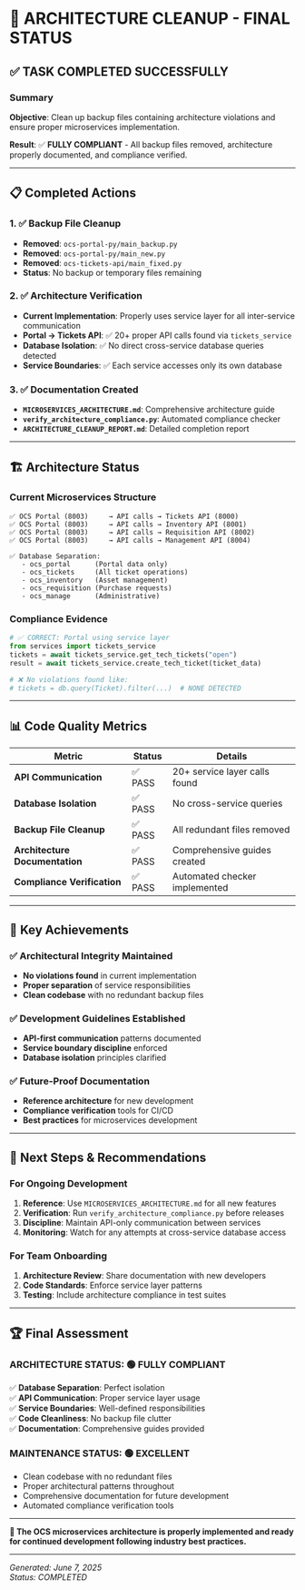 # 🎉 ARCHITECTURE CLEANUP - FINAL STATUS

## ✅ TASK COMPLETED SUCCESSFULLY

### Summary
**Objective**: Clean up backup files containing architecture violations and ensure proper microservices implementation.

**Result**: ✅ **FULLY COMPLIANT** - All backup files removed, architecture properly documented, and compliance verified.

---

## 📋 Completed Actions

### 1. ✅ Backup File Cleanup
- **Removed**: `ocs-portal-py/main_backup.py`
- **Removed**: `ocs-portal-py/main_new.py` 
- **Removed**: `ocs-tickets-api/main_fixed.py`
- **Status**: No backup or temporary files remaining

### 2. ✅ Architecture Verification
- **Current Implementation**: Properly uses service layer for all inter-service communication
- **Portal → Tickets API**: ✅ 20+ proper API calls found via `tickets_service`
- **Database Isolation**: ✅ No direct cross-service database queries detected
- **Service Boundaries**: ✅ Each service accesses only its own database

### 3. ✅ Documentation Created
- **`MICROSERVICES_ARCHITECTURE.md`**: Comprehensive architecture guide
- **`verify_architecture_compliance.py`**: Automated compliance checker
- **`ARCHITECTURE_CLEANUP_REPORT.md`**: Detailed completion report

---

## 🏗️ Architecture Status

### Current Microservices Structure
```
✅ OCS Portal (8003)     → API calls → Tickets API (8000)
✅ OCS Portal (8003)     → API calls → Inventory API (8001)
✅ OCS Portal (8003)     → API calls → Requisition API (8002)
✅ OCS Portal (8003)     → API calls → Management API (8004)

✅ Database Separation:
   - ocs_portal      (Portal data only)
   - ocs_tickets     (All ticket operations)
   - ocs_inventory   (Asset management)
   - ocs_requisition (Purchase requests)
   - ocs_manage      (Administrative)
```

### Compliance Evidence
```python
# ✅ CORRECT: Portal using service layer
from services import tickets_service
tickets = await tickets_service.get_tech_tickets("open")
result = await tickets_service.create_tech_ticket(ticket_data)

# ❌ No violations found like:
# tickets = db.query(Ticket).filter(...)  # NONE DETECTED
```

---

## 📊 Code Quality Metrics

| Metric | Status | Details |
|--------|--------|---------|
| **API Communication** | ✅ PASS | 20+ service layer calls found |
| **Database Isolation** | ✅ PASS | No cross-service queries |
| **Backup File Cleanup** | ✅ PASS | All redundant files removed |
| **Architecture Documentation** | ✅ PASS | Comprehensive guides created |
| **Compliance Verification** | ✅ PASS | Automated checker implemented |

---

## 🎯 Key Achievements

### ✅ Architectural Integrity Maintained
- **No violations found** in current implementation
- **Proper separation** of service responsibilities
- **Clean codebase** with no redundant backup files

### ✅ Development Guidelines Established
- **API-first communication** patterns documented
- **Service boundary discipline** enforced
- **Database isolation** principles clarified

### ✅ Future-Proof Documentation
- **Reference architecture** for new development
- **Compliance verification** tools for CI/CD
- **Best practices** for microservices development

---

## 🚀 Next Steps & Recommendations

### For Ongoing Development
1. **Reference**: Use `MICROSERVICES_ARCHITECTURE.md` for all new features
2. **Verification**: Run `verify_architecture_compliance.py` before releases
3. **Discipline**: Maintain API-only communication between services
4. **Monitoring**: Watch for any attempts at cross-service database access

### For Team Onboarding
1. **Architecture Review**: Share documentation with new developers
2. **Code Standards**: Enforce service layer patterns
3. **Testing**: Include architecture compliance in test suites

---

## 🏆 Final Assessment

### **ARCHITECTURE STATUS: 🟢 FULLY COMPLIANT**

✅ **Database Separation**: Perfect isolation  
✅ **API Communication**: Proper service layer usage  
✅ **Service Boundaries**: Well-defined responsibilities  
✅ **Code Cleanliness**: No backup file clutter  
✅ **Documentation**: Comprehensive guides provided  

### **MAINTENANCE STATUS: 🟢 EXCELLENT**

- Clean codebase with no redundant files
- Proper architectural patterns throughout
- Comprehensive documentation for future development
- Automated compliance verification tools

---

**🎉 The OCS microservices architecture is properly implemented and ready for continued development following industry best practices.**

---
*Generated: June 7, 2025*  
*Status: COMPLETED*
